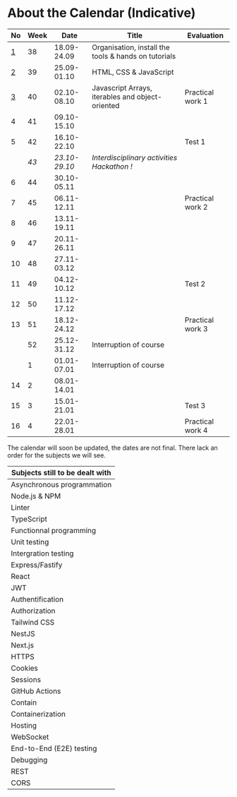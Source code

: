 # About the Calendar (Indicative)

| No                      | Week | Date          | Title                                                          | Evaluation       |
|-------------------------|------|---------------|----------------------------------------------------------------|------------------|
| [1](../weeks/week-1.md) | 38   | 18.09-24.09   | Organisation, install the tools & hands on tutorials           |                  |
| [2](../weeks/week-2.md) | 39   | 25.09-01.10   | HTML, CSS & JavaScript                                         |                  |
| [3](../weeks/week-3.md) | 40   | 02.10-08.10   | Javascript Arrays, iterables and object-oriented               | Practical work 1 |
| 4                       | 41   | 09.10-15.10   |                                                                |                  |
| 5                       | 42   | 16.10-22.10   |                                                                | Test 1           |
|                         | _43_ | _23.10-29.10_ | _Interdisciplinary activities_ *Hackathon !*                   |                  |
| 6                       | 44   | 30.10-05.11   |                                                                |                  |
| 7                       | 45   | 06.11-12.11   |                                                                | Practical work 2 |
| 8                       | 46   | 13.11-19.11   |                                                                |                  |
| 9                       | 47   | 20.11-26.11   |                                                                |                  |
| 10                      | 48   | 27.11-03.12   |                                                                |                  |
| 11                      | 49   | 04.12-10.12   |                                                                | Test 2           |
| 12                      | 50   | 11.12-17.12   |                                                                |                  |
| 13                      | 51   | 18.12-24.12   |                                                                | Practical work 3 |
|                         | 52   | 25.12-31.12   | Interruption of course                                         |                  |
|                         | 1    | 01.01-07.01   | Interruption of course                                         |                  |
| 14                      | 2    | 08.01-14.01   |                                                                |                  |
| 15                      | 3    | 15.01-21.01   |                                                                | Test 3           |
| 16                      | 4    | 22.01-28.01   |                                                                | Practical work 4 |

The calendar will soon be updated, the dates are not final. There lack an order for the subjects we will see.

| Subjects still to be dealt with |
|---------------------------------|
| Asynchronous programmation      |
| Node.js & NPM                   |
| Linter                          |
| TypeScript                      |
| Functionnal programming         |
| Unit testing                    |
| Intergration testing            |
| Express/Fastify                 |
| React                           |
| JWT                             |
| Authentification                |
| Authorization                   |
| Tailwind CSS                    |
| NestJS                          |
| Next.js                         |
| HTTPS                           |
| Cookies                         |
| Sessions                        |
| GitHub Actions                  |
| Contain                         |
| Containerization                |
| Hosting                         |
| WebSocket                       |
| End-to-End (E2E) testing        |
| Debugging                       |
| REST                            |
| CORS                            |
